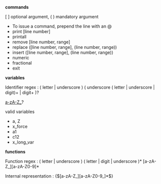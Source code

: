 **commands**

[ ] optional argument, ( ) mandatory argument
* To issue a command, prepend the line with an @
* print [line number]
* printall
* remove [line number,  range]
* replace ([line number, range], (line number, range)) 
* insert ([line number, range], (line number, range))
* numeric
* fractional
* exit

**variables**

Identifier regex : ( letter | underscore ) ( underscore ( letter | underscore | digit)+ | digit+ )?

[a-zA-Z_](_[a-zA-Z0-9_]+|[0-9]+)?


valid variables
* a, Z
* x_force
* a1
* c12
* x_long_var

**functions**

Function regex : ( letter | underscore ) ( letter | digit | underscore )*
[a-zA-Z_][a-zA-Z0-9]*


Internal representation : \{\$[a-zA-Z_][a-zA-Z0-9_]*\$\}
